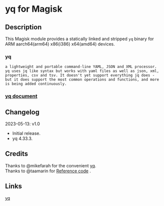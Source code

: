 # **yq for Magisk**

## Description

This Magisk module provides a statically linked and stripped `yq` binary for ARM aarch64(arm64) x86(i386) x64(amd64) devices.

### yq
`a lightweight and portable command-line YAML, JSON and XML processor. yq uses jq like syntax but works with yaml files as well as json, xml, properties, csv and tsv. It doesn't yet support everything jq does - but it does support the most common operations and functions, and more is being added continuously.`

### [ yq document](https://mikefarah.gitbook.io/yq/)

## Changelog

2023-05-13: v1.0

- Initial release.
- yq 4.33.3.

## Credits

Thanks to @mikefarah for the convenient [yq](https://github.com/mikefarah/yq).</br>
Thanks to @taamarin for  [Reference code](https://github.com/taamarin/box_for_magisk/blob/master/customize.sh) .</br>

## Links
[yq](https://github.com/mikefarah/yq)
